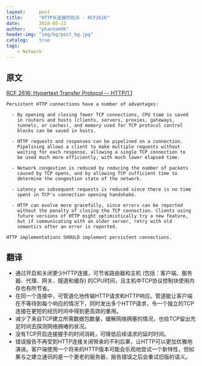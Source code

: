 ```yaml
---
layout:     post
title:      "HTTP长连接的优点 - RCF2616"
date:       2018-05-13
author:     "phantomVK"
header-img: "img/bg/post_bg.jpg"
catalog:    true
tags:
    - Network
---
```




## 原文

[RCF 2616: Hypertext Transfer Protocol -- HTTP/1.1](https://tools.ietf.org/html/rfc2616#section-8.1.1)

```
Persistent HTTP connections have a number of advantages:

  - By opening and closing fewer TCP connections, CPU time is saved
    in routers and hosts (clients, servers, proxies, gateways,
    tunnels, or caches), and memory used for TCP protocol control
    blocks can be saved in hosts.

  - HTTP requests and responses can be pipelined on a connection.
    Pipelining allows a client to make multiple requests without
    waiting for each response, allowing a single TCP connection to
    be used much more efficiently, with much lower elapsed time.

  - Network congestion is reduced by reducing the number of packets
    caused by TCP opens, and by allowing TCP sufficient time to
    determine the congestion state of the network.

  - Latency on subsequent requests is reduced since there is no time
    spent in TCP's connection opening handshake.

  - HTTP can evolve more gracefully, since errors can be reported
    without the penalty of closing the TCP connection. Clients using
    future versions of HTTP might optimistically try a new feature,
    but if communicating with an older server, retry with old
    semantics after an error is reported.

HTTP implementations SHOULD implement persistent connections.
```

## 翻译

- 通过开启和关闭更少HTTP连接，可节省路由器和主机 (包括：客户端、服务器、代理、网关、隧道和缓存) 的CPU时间，且主机中TCP协议控制块使用内存也有所节省。
- 在同一个连接中，可管道化地传输HTTP请求和HTTP响应。管道能让客户端在不等待到每个响应的情况下，同时发出多个HTTP请求，令一个独立的TCP连接在更短的经历时间中得到更高效的重用。
- 减少了来自TCP建立所需数据包数量，缓解网络拥塞的情况，也给TCP留出充足时间去探测网络拥堵的状况。
- 没有TCP开启连接握手的时间消耗，可降低后续请求的延时时间。
- 错误报告不再受到HTTP连接关闭带来的不利后果，让HTTP可以更加优雅地演进。客户端使用一个将来的HTTP版本可能会乐观地尝试一个新特性，但如果与之建立通讯的是一个更老的服务器，报告错误之后会重试旧版的语义。